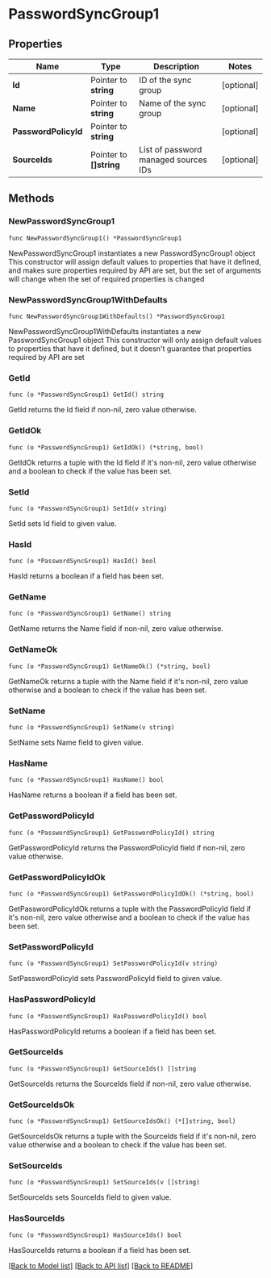 # PasswordSyncGroup1

## Properties

Name | Type | Description | Notes
------------ | ------------- | ------------- | -------------
**Id** | Pointer to **string** | ID of the sync group | [optional] 
**Name** | Pointer to **string** | Name of the sync group | [optional] 
**PasswordPolicyId** | Pointer to **string** |  | [optional] 
**SourceIds** | Pointer to **[]string** | List of password managed sources IDs | [optional] 

## Methods

### NewPasswordSyncGroup1

`func NewPasswordSyncGroup1() *PasswordSyncGroup1`

NewPasswordSyncGroup1 instantiates a new PasswordSyncGroup1 object
This constructor will assign default values to properties that have it defined,
and makes sure properties required by API are set, but the set of arguments
will change when the set of required properties is changed

### NewPasswordSyncGroup1WithDefaults

`func NewPasswordSyncGroup1WithDefaults() *PasswordSyncGroup1`

NewPasswordSyncGroup1WithDefaults instantiates a new PasswordSyncGroup1 object
This constructor will only assign default values to properties that have it defined,
but it doesn't guarantee that properties required by API are set

### GetId

`func (o *PasswordSyncGroup1) GetId() string`

GetId returns the Id field if non-nil, zero value otherwise.

### GetIdOk

`func (o *PasswordSyncGroup1) GetIdOk() (*string, bool)`

GetIdOk returns a tuple with the Id field if it's non-nil, zero value otherwise
and a boolean to check if the value has been set.

### SetId

`func (o *PasswordSyncGroup1) SetId(v string)`

SetId sets Id field to given value.

### HasId

`func (o *PasswordSyncGroup1) HasId() bool`

HasId returns a boolean if a field has been set.

### GetName

`func (o *PasswordSyncGroup1) GetName() string`

GetName returns the Name field if non-nil, zero value otherwise.

### GetNameOk

`func (o *PasswordSyncGroup1) GetNameOk() (*string, bool)`

GetNameOk returns a tuple with the Name field if it's non-nil, zero value otherwise
and a boolean to check if the value has been set.

### SetName

`func (o *PasswordSyncGroup1) SetName(v string)`

SetName sets Name field to given value.

### HasName

`func (o *PasswordSyncGroup1) HasName() bool`

HasName returns a boolean if a field has been set.

### GetPasswordPolicyId

`func (o *PasswordSyncGroup1) GetPasswordPolicyId() string`

GetPasswordPolicyId returns the PasswordPolicyId field if non-nil, zero value otherwise.

### GetPasswordPolicyIdOk

`func (o *PasswordSyncGroup1) GetPasswordPolicyIdOk() (*string, bool)`

GetPasswordPolicyIdOk returns a tuple with the PasswordPolicyId field if it's non-nil, zero value otherwise
and a boolean to check if the value has been set.

### SetPasswordPolicyId

`func (o *PasswordSyncGroup1) SetPasswordPolicyId(v string)`

SetPasswordPolicyId sets PasswordPolicyId field to given value.

### HasPasswordPolicyId

`func (o *PasswordSyncGroup1) HasPasswordPolicyId() bool`

HasPasswordPolicyId returns a boolean if a field has been set.

### GetSourceIds

`func (o *PasswordSyncGroup1) GetSourceIds() []string`

GetSourceIds returns the SourceIds field if non-nil, zero value otherwise.

### GetSourceIdsOk

`func (o *PasswordSyncGroup1) GetSourceIdsOk() (*[]string, bool)`

GetSourceIdsOk returns a tuple with the SourceIds field if it's non-nil, zero value otherwise
and a boolean to check if the value has been set.

### SetSourceIds

`func (o *PasswordSyncGroup1) SetSourceIds(v []string)`

SetSourceIds sets SourceIds field to given value.

### HasSourceIds

`func (o *PasswordSyncGroup1) HasSourceIds() bool`

HasSourceIds returns a boolean if a field has been set.


[[Back to Model list]](../README.md#documentation-for-models) [[Back to API list]](../README.md#documentation-for-api-endpoints) [[Back to README]](../README.md)


